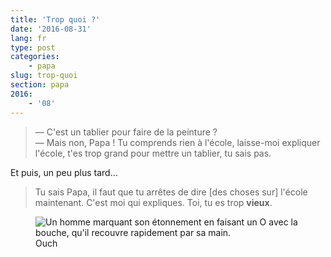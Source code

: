 ```yaml
---
title: 'Trop quoi ?'
date: '2016-08-31'
lang: fr
type: post
categories:
    - papa
slug: trop-quoi
section: papa
2016:
    - '08'
---
```


> — C'est un tablier pour faire de la peinture ?  
> — Mais non, Papa ! Tu comprends rien à l'école, laisse-moi expliquer l'école, t'es trop grand pour mettre un tablier, tu sais pas.

Et puis, un peu plus tard…

<!-- more -->

> Tu sais Papa, il faut que tu arrêtes de dire [des choses sur] l'école maintenant. C'est moi qui expliques. Toi, tu es trop **vieux**.

<figure>
  <img src="{{<fileFolder>}}ouch.gif" alt="Un homme marquant son étonnement en faisant un O avec la bouche, qu'il recouvre rapidement par sa main."/>
  <figcaption>Ouch</figcaption>
</figure>
